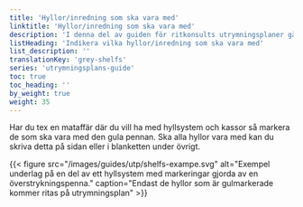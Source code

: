 ```yaml
---
title: 'Hyllor/inredning som ska vara med'
linktitle: 'Hyllor/inredning som ska vara med'
description: 'I denna del av guiden för ritkonsults utrymningsplaner går vi igenom hur du ska markera rum som ska gråläggas, hyllor och övrig inredning som du vill ha med på utrymningsplanen.'
listHeading: 'Indikera vilka hyllor/inredning som ska vara med'
list_description: ''
translationKey: 'grey-shelfs'
series: 'utrymningsplans-guide'
toc: true
toc_heading: ''
by_weight: true
weight: 35
---
```


Har du tex en mataffär där du vill ha med hyllsystem och kassor så markera de som ska vara med den gula pennan. Ska alla hyllor vara med kan du skriva detta på sidan eller i blanketten under övrigt.

{{< figure src="/images/guides/utp/shelfs-exampe.svg" alt="Exempel underlag på en del av ett hyllsystem med markeringar gjorda av en överstrykningspenna." caption="Endast de hyllor som är gulmarkerade kommer ritas på utrymningsplan" >}}


